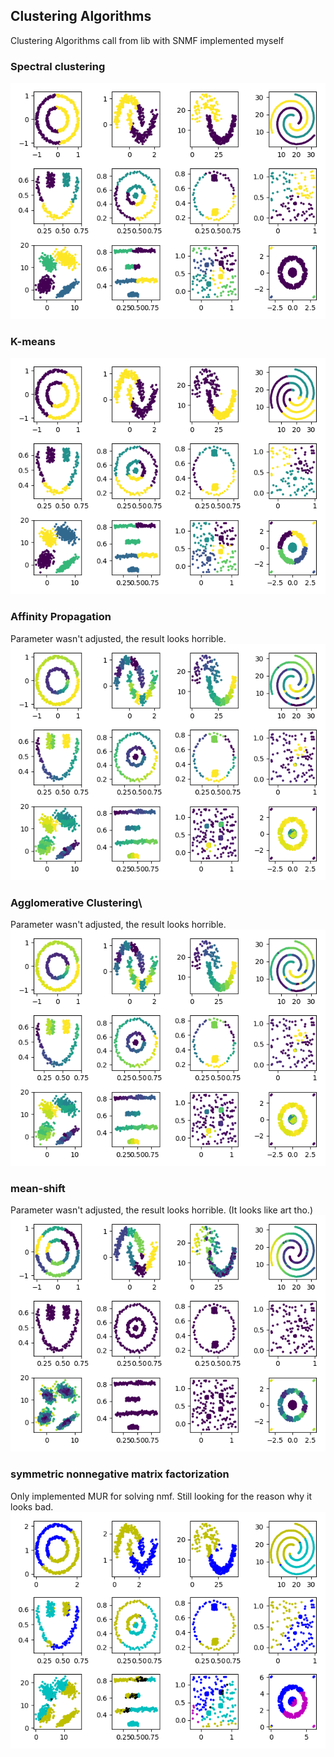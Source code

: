 ## Clustering Algorithms
Clustering Algorithms call from lib with SNMF implemented myself

### Spectral clustering
![alt text](https://github.com/rio26/clustering/blob/master/clustering/result/spectral_clustering_12.png)

### K-means
![alt text](https://github.com/rio26/clustering/blob/master/clustering/result/k_means_12.png)

### Affinity Propagation
Parameter wasn't adjusted, the result looks horrible.
![alt text](https://github.com/rio26/clustering/blob/master/clustering/result/affinity_propagation_12.png)

### Agglomerative Clustering\
Parameter wasn't adjusted, the result looks horrible.
![alt text](https://github.com/rio26/clustering/blob/master/clustering/result/agglomerative_clustering_12.png)

### mean-shift
Parameter wasn't adjusted, the result looks horrible.  (It looks like art tho.)
![alt text](https://github.com/rio26/clustering/blob/master/clustering/result/mean_shift_bd0.5_12.png)

### symmetric nonnegative matrix factorization
Only implemented MUR for solving nmf. Still looking for the reason why it looks bad.
![alt text](https://github.com/rio26/clustering/blob/master/clustering/result/sym_nmf_12_i1000.png)
